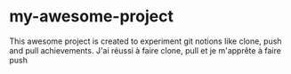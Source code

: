 # my-awesome-project
This awesome project is created to experiment git notions like clone, push and pull
achievements.
J'ai réussi à faire clone, pull et je m'apprête à faire push
